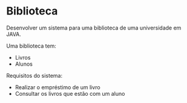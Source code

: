# Biblioteca
 Desenvolver um sistema para uma biblioteca de uma universidade em JAVA.
 
 Uma biblioteca tem:
- Livros
- Alunos

 Requisitos do sistema:
- Realizar o empréstimo de um livro
- Consultar os livros que estão com um aluno
 
